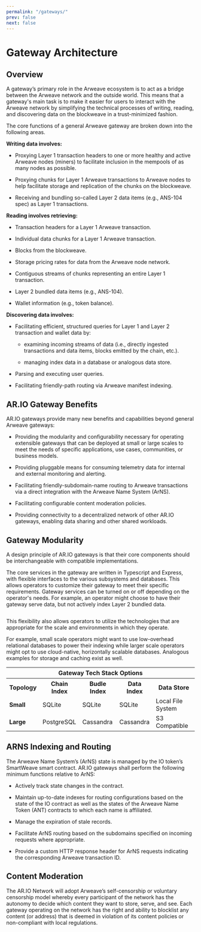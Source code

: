 ```yaml
---
permalink: "/gateways/"
prev: false
next: false
---
```


# Gateway Architecture

## Overview

A gateway’s primary role in the Arweave ecosystem is to act as a bridge between the Arweave network and the outside world. This means that a gateway's main task is to make it easier for users to interact with the Arweave network by simplifying the technical processes of writing, reading, and discovering data on the blockweave in a trust-minimized fashion.

The core functions of a general Arweave gateway are broken down into the following areas.

**Writing data involves:**

- Proxying Layer 1 transaction headers to one or more healthy and active Arweave nodes (miners) to facilitate inclusion in the mempools of as many nodes as possible.

- Proxying chunks for Layer 1 Arweave transactions to Arweave nodes to help facilitate storage and replication of the chunks on the blockweave.

- Receiving and bundling so-called Layer 2 data items (e.g., ANS-104 spec) as Layer 1 transactions.

**Reading involves retrieving:**

- Transaction headers for a Layer 1 Arweave transaction.

- Individual data chunks for a Layer 1 Arweave transaction.

- Blocks from the blockweave.

- Storage pricing rates for data from the Arweave node network.

- Contiguous streams of chunks representing an entire Layer 1 transaction.

- Layer 2 bundled data items (e.g., ANS-104).

- Wallet information (e.g., token balance).

**Discovering data involves:**

- Facilitating efficient, structured queries for Layer 1 and Layer 2 transaction and wallet data by:

  - examining incoming streams of data (i.e., directly ingested transactions and data items, blocks emitted by the chain, etc.).

  - managing index data in a database or analogous data store.

- Parsing and executing user queries.

- Facilitating friendly-path routing via Arweave manifest indexing.

## AR.IO Gateway Benefits

AR.IO gateways provide many new benefits and capabilities beyond general Arweave gateways:

- Providing the modularity and configurability necessary for operating extensible gateways that can be deployed at small or large scales to meet the needs of specific applications, use cases, communities, or business models.

- Providing pluggable means for consuming telemetry data for internal and external monitoring and alerting.

- Facilitating friendly-subdomain-name routing to Arweave transactions via a direct integration with the Arweave Name System (ArNS).

- Facilitating configurable content moderation policies.

- Providing connectivity to a decentralized network of other AR.IO gateways, enabling data sharing and other shared workloads.

## Gateway Modularity

A design principle of AR.IO gateways is that their core components should be interchangeable with compatible implementations.

The core services in the gateway are written in Typescript and Express, with flexible interfaces to the various subsystems and databases. This allows operators to customize their gateway to meet their specific requirements. Gateway services can be turned on or off depending on the operator's needs. For example, an operator might choose to have their gateway serve data, but not actively index Layer 2 bundled data.


<img class="amazingdiagram" :src="$withBase('/images/diagram-7-3-modded.png')">


This flexibility also allows operators to utilize the technologies that are appropriate for the scale and environments in which they operate.

For example, small scale operators might want to use low-overhead relational databases to power their indexing while larger scale operators might opt to use cloud-native, horizontally scalable databases. Analogous examples for storage and caching exist as well.

<div style="text-align: center">
    <table class="inline-table">
        <tr>
            <th colspan="5" style="font-weight: bold">Gateway Tech Stack Options</th>
        </tr>
        <tr>
            <th>Topology</th>
            <th>Chain Index</th>
            <th>Budle Index</th>
            <th>Data Index</th>
            <th>Data Store</th>
        </tr>
        <tr>
            <td style="font-weight:bold">Small</td>
            <td>SQLite</td>
            <td>SQLite</td>
            <td>SQLite</td>
            <td>Local File System</td>
        </tr>
        <tr>
            <td style="font-weight:bold">Large</td>
            <td>PostgreSQL</td>
            <td>Cassandra</td>
            <td>Cassandra</td>
            <td>S3 Compatible</td>
        </tr>
    </table>
</div>

## ARNS Indexing and Routing

The Arweave Name System’s (ArNS) state is managed by the IO token’s SmartWeave smart contract. AR.IO gateways shall perform the following minimum functions relative to ArNS:

- Actively track state changes in the contract.

- Maintain up-to-date indexes for routing configurations based on the state of the IO contract as well as the states of the Arweave Name Token (ANT) contracts to which each name is affiliated.

- Manage the expiration of stale records.

- Facilitate ArNS routing based on the subdomains specified on incoming requests where appropriate.

- Provide a custom HTTP response header for ArNS requests indicating the corresponding Arweave transaction ID.

## Content Moderation

The AR.IO Network will adopt Arweave’s self-censorship or voluntary censorship model whereby every participant of the network has the autonomy to decide which content they want to store, serve, and see. Each gateway operating on the network has the right and ability to blocklist any content (or address) that is deemed in violation of its content policies or non-compliant with local regulations.
